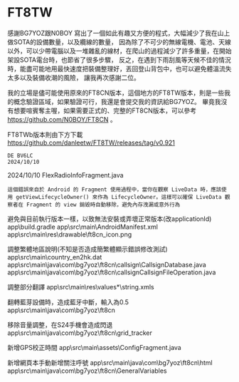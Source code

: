# FT8TW

感謝BG7YOZ跟N0BOY
寫出了一個如此有趣又方便的程式，大幅減少了我在山上做SOTA的設備數量，以及纜線的數量，
因為除了不可少的無線電機、電池、天線以外，可以少帶電腦以及一堆雜亂的線材，在爬山的過程減少了許多重量，在開始架設SOTA電台時，也節省了很多步驟，
反之，在遇到下雨刮風等天候不佳的情況時，能盡可能地用最快速度把裝備整理好，丟回登山背包中，也可以避免體溫流失太多以及裝備收潮的風險，
讓我再次感謝二位。

我的立場是儘可能使用原來的FT8CN版本，這個地方的FT8TW版本，則是一些我的概念驗證區域，如果驗證可行，我還是會提交我的資訊給BG7YOZ。
畢竟我沒有想要喧賓奪主喔，如果需要正式的、完整的FT8CN版本，可以參考 https://github.com/N0BOY/FT8CN 。

FT8TWb版本則由下方下載
https://github.com/danleetw/FT8TW/releases/tag/v0.921 

```
DE BV6LC
2024/10/10
```

2024/10/10 FlexRadioInfoFragment.java 
```
這個錯誤來自於 Android 的 Fragment 使用過程中，當你在觀察 LiveData 時，應該使用 getViewLifecycleOwner() 來作為 LifecycleOwner。這樣可以確保 LiveData 觀察者在 Fragment 的 view 銷毀時自動移除，避免內存洩漏或意外行為
```

避免與目前執行版本一樣，以致無法安裝或弄壞正常版本(改applicationId)
app\build.gradle
app\src\main\AndroidManifest.xml
app\src\main\res\drawable\ft8cn_icon.png



調整繁體地區說明(不知是否造成簡繁體顯示錯誤修改測試)
app\src\main\country_en2hk.dat
app\src\main\java\com\bg7yoz\ft8cn\callsign\CallsignDatabase.java
app\src\main\java\com\bg7yoz\ft8cn\callsignCallsignFileOperation.java

調整部分翻譯
app\src\main\res\values\*\string.xmls


翻轉藍芽設備時，造成藍牙中斷，輸入為0.5
app\src\main\java\com\bg7yoz\ft8cn

移除音量調整，在S24手機會造成閃退
app\src\main\java\com\bg7yoz\ft8cn\grid_tracker


新增GPS校正時間
app\src\main\assets\ConfigFragment.java

新增網頁本手動新增關注呼號
app\src\main\java\com\bg7yoz\ft8cn\html
app\src\main\java\com\bg7yoz\ft8cn\GeneralVariables
